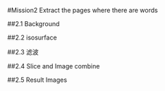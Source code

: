 #Mission2 Extract the pages where there are words


##2.1 Background



##2.2 isosurface



##2.3 滤波


##2.4 Slice and Image combine



##2.5 Result Images
